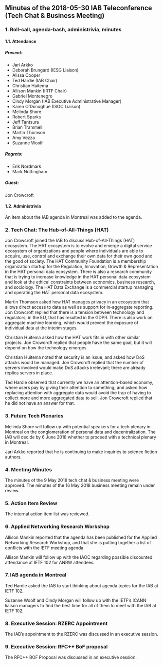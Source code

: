 
Minutes of the 2018-05-30 IAB Teleconference (Tech Chat & Business Meeting)
---------------------------------------------------------------------------


### 1. Roll-call, agenda-bash, administrivia, minutes


#### 1.1. Attendance


##### Present:


* Jari Arkko
* Deborah Brungard (IESG Liaison)
* Alissa Cooper
* Ted Hardie (IAB Chair)
* Christian Huitema
* Allison Mankin (IRTF Chair)
* Gabriel Montenegro
* Cindy Morgan (IAB Executive Administrative Manager)
* Karen O’Donoghue (ISOC Liaison)
* Melinda Shore
* Robert Sparks
* Jeff Tantsura
* Brian Trammell
* Martin Thomson
* Amy Vezza
* Suzanne Woolf


##### Regrets:


* Erik Nordmark
* Mark Nottingham


##### Guest:


Jon Crowcroft


#### 1.2. Administrivia


An item about the IAB agenda in Montreal was added to the agenda.


### 2. Tech Chat: The Hub-of-All-Things (HAT)


Jon Crowcroft joined the IAB to discuss Hub-of-All-Things (HAT) ecosystem. The HAT ecosystem is to evolve and emerge a digital service ecosystem of organizations and people where individuals are able to acquire, use, control and exchange their own data for their own good and the good of society. The HAT Community Foundation is a membership organization startup for the Regulation, Innovation, Growth & Representation in the HAT personal data ecosystem. There is also a research community that is trying to increase knowledge in the HAT personal data ecosystem and look at the ethical constraints between economics, business research, and sociology. The HAT Data Exchange is a commercial startup managing and operating the HAT personal data ecosystem.


Martin Thomson asked how HAT manages privacy in an ecosystem that allows direct access to data as well as support for in-aggregate reporting. Jon Crowcroft replied that there is a tension between technology and regulators; in the EU, that has resulted in the GDPR. There is also work on aggregate machine learning, which would prevent the exposure of individual data at the interim stages.


Christian Huitema asked how the HAT work fits in with other similar projects. Jon Crowcroft replied that people have the same goal, but it will depend on how the technology emerges.


Christian Huitema noted that security is an issue, and asked how DoS attacks would be managed. Jon Crowcroft replied that the number of servers involved would make DoS attacks irrelevant; there are already replica servers in place.


Ted Hardie observed that currently we have an attention-based economy, where users pay by giving their attention to something, and asked how replacing attention with aggregate data would avoid the trap of having to collect more and more aggregated data to sell. Jon Crowcroft replied that he did not have an answer for that.


### 3. Future Tech Plenaries


Melinda Shore will follow up with potential speakers for a tech plenary in Montreal on the conglomeration of personal data and decentralization. The IAB will decide by 6 June 2018 whether to proceed with a technical plenary in Montreal.


Jari Arkko reported that he is continuing to make inquiries to science fiction authors.


### 4. Meeting Minutes


The minutes of the 9 May 2018 tech chat & business meeting were approved. The minutes of the 16 May 2018 business meeting remain under review.


### 5. Action Item Review


The internal action item list was reviewed.


### 6. Applied Networking Research Workshop


Allison Mankin reported that the agenda has been published for the Applied Networking Research Workshop, and that she is putting together a list of conflicts with the IETF meeting agenda.


Allison Mankin will follow up with the IAOC regarding possible discounted attendance at IETF 102 for ANRW attendees.


### 7. IAB agenda in Montreal


Ted Hardie asked the IAB to start thinking about agenda topics for the IAB at IETF 102.


Suzanne Woolf and Cindy Morgan will follow up with the IETF’s ICANN liaison managers to find the best time for all of them to meet with the IAB at IETF 102.


### 8. Executive Session: RZERC Appointment


The IAB’s appointment to the RZERC was discussed in an executive session.


### 9. Executive Session: RFC++ BoF proposal


The RFC++ BOF Proposal was discussed in an executive session.


